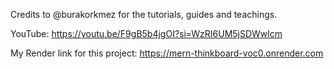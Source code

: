 Credits to @burakorkmez for the tutorials, guides and teachings.

YouTube: https://youtu.be/F9gB5b4jgOI?si=WzRI6UM5jSDWwlcm

My Render link for this project: https://mern-thinkboard-voc0.onrender.com
